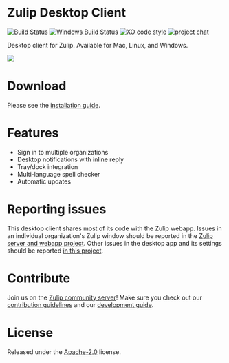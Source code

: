 # Zulip Desktop Client
[![Build Status](https://travis-ci.org/zulip/zulip-desktop.svg?branch=master)](https://travis-ci.org/zulip/zulip-desktop)
[![Windows Build Status](https://ci.appveyor.com/api/projects/status/github/zulip/zulip-desktop?branch=master&svg=true)](https://ci.appveyor.com/project/zulip/zulip-desktop/branch/master)
[![XO code style](https://img.shields.io/badge/code_style-XO-5ed9c7.svg)](https://github.com/sindresorhus/xo)
[![project chat](https://img.shields.io/badge/zulip-join_chat-brightgreen.svg)](https://chat.zulip.org)

Desktop client for Zulip. Available for Mac, Linux, and Windows.

<img src="http://i.imgur.com/ChzTq4F.png"/>

# Download
Please see the [installation guide](https://zulipchat.com/help/desktop-app-install-guide).

# Features
* Sign in to multiple organizations
* Desktop notifications with inline reply
* Tray/dock integration
* Multi-language spell checker
* Automatic updates

# Reporting issues

This desktop client shares most of its code with the Zulip webapp.
Issues in an individual organization's Zulip window should be reported
in the [Zulip server and webapp
project](https://github.com/zulip/zulip/issues/new).  Other
issues in the desktop app and its settings should be reported [in this
project](https://github.com/zulip/zulip-desktop/issues/new).

# Contribute

Join us on the [Zulip community server](https://zulip.readthedocs.io/en/latest/contributing/chat-zulip-org.html)!
Make sure you check out our [contribution guidelines](./CONTRIBUTING.md) and our [development guide](./development.md).

# License
Released under the [Apache-2.0](./LICENSE) license.
